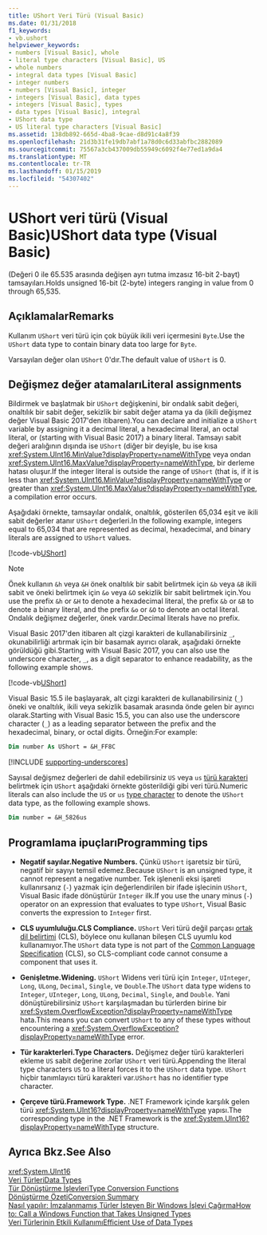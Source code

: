 ```yaml
---
title: UShort Veri Türü (Visual Basic)
ms.date: 01/31/2018
f1_keywords:
- vb.ushort
helpviewer_keywords:
- numbers [Visual Basic], whole
- literal type characters [Visual Basic], US
- whole numbers
- integral data types [Visual Basic]
- integer numbers
- numbers [Visual Basic], integer
- integers [Visual Basic], data types
- integers [Visual Basic], types
- data types [Visual Basic], integral
- UShort data type
- US literal type characters [Visual Basic]
ms.assetid: 138db892-665d-4ba8-9cae-d8d91c4a8f39
ms.openlocfilehash: 21d3b31fe19db7abf1a78d0c6d33abfbc2882089
ms.sourcegitcommit: 75567a3cb437009db55949c6092f4e77ed1a9da4
ms.translationtype: MT
ms.contentlocale: tr-TR
ms.lasthandoff: 01/15/2019
ms.locfileid: "54307402"
---
```

# <a name="ushort-data-type-visual-basic"></a><span data-ttu-id="ff949-102">UShort veri türü (Visual Basic)</span><span class="sxs-lookup"><span data-stu-id="ff949-102">UShort data type (Visual Basic)</span></span>

<span data-ttu-id="ff949-103">(Değeri 0 ile 65.535 arasında değişen ayrı tutma imzasız 16-bit 2-bayt) tamsayıları.</span><span class="sxs-lookup"><span data-stu-id="ff949-103">Holds unsigned 16-bit (2-byte) integers ranging in value from 0 through 65,535.</span></span>  
  
## <a name="remarks"></a><span data-ttu-id="ff949-104">Açıklamalar</span><span class="sxs-lookup"><span data-stu-id="ff949-104">Remarks</span></span>

 <span data-ttu-id="ff949-105">Kullanım `UShort` veri türü için çok büyük ikili veri içermesini `Byte`.</span><span class="sxs-lookup"><span data-stu-id="ff949-105">Use the `UShort` data type to contain binary data too large for `Byte`.</span></span>  
  
 <span data-ttu-id="ff949-106">Varsayılan değer olan `UShort` 0'dır.</span><span class="sxs-lookup"><span data-stu-id="ff949-106">The default value of `UShort` is 0.</span></span>  

## <a name="literal-assignments"></a><span data-ttu-id="ff949-107">Değişmez değer atamaları</span><span class="sxs-lookup"><span data-stu-id="ff949-107">Literal assignments</span></span>

<span data-ttu-id="ff949-108">Bildirmek ve başlatmak bir `UShort` değişkenini, bir ondalık sabit değeri, onaltılık bir sabit değer, sekizlik bir sabit değer atama ya da (ikili değişmez değer Visual Basic 2017'den itibaren).</span><span class="sxs-lookup"><span data-stu-id="ff949-108">You can declare and initialize a `UShort` variable by assigning it a decimal literal, a hexadecimal literal, an octal literal, or (starting with Visual Basic 2017) a binary literal.</span></span> <span data-ttu-id="ff949-109">Tamsayı sabit değeri aralığının dışında ise `UShort` (diğer bir deyişle, bu ise kısa <xref:System.UInt16.MinValue?displayProperty=nameWithType> veya ondan <xref:System.UInt16.MaxValue?displayProperty=nameWithType>, bir derleme hatası oluşur.</span><span class="sxs-lookup"><span data-stu-id="ff949-109">If the integer literal is outside the range of `UShort` (that is, if it is less than <xref:System.UInt16.MinValue?displayProperty=nameWithType> or greater than <xref:System.UInt16.MaxValue?displayProperty=nameWithType>, a compilation error occurs.</span></span>

<span data-ttu-id="ff949-110">Aşağıdaki örnekte, tamsayılar ondalık, onaltılık, gösterilen 65,034 eşit ve ikili sabit değerler atanır `UShort` değerleri.</span><span class="sxs-lookup"><span data-stu-id="ff949-110">In the following example, integers equal to 65,034 that are represented as decimal, hexadecimal, and binary literals are assigned to `UShort` values.</span></span>
  
[!code-vb[UShort](../../../../samples/snippets/visualbasic/language-reference/data-types/numeric-literals.vb#UShort)]

> [!NOTE]
> <span data-ttu-id="ff949-111">Önek kullanın `&h` veya `&H` önek onaltılık bir sabit belirtmek için `&b` veya `&B` ikili sabit ve öneki belirtmek için `&o` veya `&O` sekizlik bir sabit belirtmek için.</span><span class="sxs-lookup"><span data-stu-id="ff949-111">You use the prefix `&h` or `&H` to denote a hexadecimal literal, the prefix `&b` or `&B` to denote a binary literal, and the prefix `&o` or `&O` to denote an octal literal.</span></span> <span data-ttu-id="ff949-112">Ondalık değişmez değerler, önek vardır.</span><span class="sxs-lookup"><span data-stu-id="ff949-112">Decimal literals have no prefix.</span></span>

<span data-ttu-id="ff949-113">Visual Basic 2017'den itibaren alt çizgi karakteri de kullanabilirsiniz `_`, okunabilirliği artırmak için bir basamak ayırıcı olarak, aşağıdaki örnekte görüldüğü gibi.</span><span class="sxs-lookup"><span data-stu-id="ff949-113">Starting with Visual Basic 2017, you can also use the underscore character, `_`, as a digit separator to enhance readability, as the following example shows.</span></span>

[!code-vb[UShort](../../../../samples/snippets/visualbasic/language-reference/data-types/numeric-literals.vb#UShortS)]

<span data-ttu-id="ff949-114">Visual Basic 15.5 ile başlayarak, alt çizgi karakteri de kullanabilirsiniz (`_`) öneki ve onaltılık, ikili veya sekizlik basamak arasında önde gelen bir ayırıcı olarak.</span><span class="sxs-lookup"><span data-stu-id="ff949-114">Starting with Visual Basic 15.5, you can also use the underscore character (`_`) as a leading separator between the prefix and the hexadecimal, binary, or octal digits.</span></span> <span data-ttu-id="ff949-115">Örneğin:</span><span class="sxs-lookup"><span data-stu-id="ff949-115">For example:</span></span>

```vb
Dim number As UShort = &H_FF8C
```

[!INCLUDE [supporting-underscores](../../../../includes/vb-separator-langversion.md)]

<span data-ttu-id="ff949-116">Sayısal değişmez değerleri de dahil edebilirsiniz `US` veya `us` [türü karakteri](../../programming-guide/language-features/data-types/type-characters.md) belirtmek için `UShort` aşağıdaki örnekte gösterildiği gibi veri türü.</span><span class="sxs-lookup"><span data-stu-id="ff949-116">Numeric literals can also include the `US` or `us` [type character](../../programming-guide/language-features/data-types/type-characters.md) to denote the `UShort` data type, as the following example shows.</span></span>

```vb
Dim number = &H_5826us
```

## <a name="programming-tips"></a><span data-ttu-id="ff949-117">Programlama ipuçları</span><span class="sxs-lookup"><span data-stu-id="ff949-117">Programming tips</span></span>
  
-   <span data-ttu-id="ff949-118">**Negatif sayılar.**</span><span class="sxs-lookup"><span data-stu-id="ff949-118">**Negative Numbers.**</span></span> <span data-ttu-id="ff949-119">Çünkü `UShort` işaretsiz bir türü, negatif bir sayıyı temsil edemez.</span><span class="sxs-lookup"><span data-stu-id="ff949-119">Because `UShort` is an unsigned type, it cannot represent a negative number.</span></span> <span data-ttu-id="ff949-120">Tek işlenenli eksi işareti kullanırsanız (`-`) yazmak için değerlendirilen bir ifade işlecinin `UShort`, Visual Basic ifade dönüştürür `Integer` ilk.</span><span class="sxs-lookup"><span data-stu-id="ff949-120">If you use the unary minus (`-`) operator on an expression that evaluates to type `UShort`, Visual Basic converts the expression to `Integer` first.</span></span>  
  
-   <span data-ttu-id="ff949-121">**CLS uyumluluğu.**</span><span class="sxs-lookup"><span data-stu-id="ff949-121">**CLS Compliance.**</span></span> <span data-ttu-id="ff949-122">`UShort` Veri türü değil parçası [ortak dil belirtimi](https://www.ecma-international.org/publications/standards/Ecma-335.htm) (CLS), böylece onu kullanan bileşen CLS uyumlu kod kullanamıyor.</span><span class="sxs-lookup"><span data-stu-id="ff949-122">The `UShort` data type is not part of the [Common Language Specification](https://www.ecma-international.org/publications/standards/Ecma-335.htm) (CLS), so CLS-compliant code cannot consume a component that uses it.</span></span>
  
-   <span data-ttu-id="ff949-123">**Genişletme.**</span><span class="sxs-lookup"><span data-stu-id="ff949-123">**Widening.**</span></span> <span data-ttu-id="ff949-124">`UShort` Widens veri türü için `Integer`, `UInteger`, `Long`, `ULong`, `Decimal`, `Single`, ve `Double`.</span><span class="sxs-lookup"><span data-stu-id="ff949-124">The `UShort` data type widens to `Integer`, `UInteger`, `Long`, `ULong`, `Decimal`, `Single`, and `Double`.</span></span> <span data-ttu-id="ff949-125">Yani dönüştürebilirsiniz `UShort` karşılaşmadan bu türlerden birine bir <xref:System.OverflowException?displayProperty=nameWithType> hata.</span><span class="sxs-lookup"><span data-stu-id="ff949-125">This means you can convert `UShort` to any of these types without encountering a <xref:System.OverflowException?displayProperty=nameWithType> error.</span></span>  
  
-   <span data-ttu-id="ff949-126">**Tür karakterleri.**</span><span class="sxs-lookup"><span data-stu-id="ff949-126">**Type Characters.**</span></span> <span data-ttu-id="ff949-127">Değişmez değer türü karakterleri ekleme `US` sabit değerine zorlar `UShort` veri türü.</span><span class="sxs-lookup"><span data-stu-id="ff949-127">Appending the literal type characters `US` to a literal forces it to the `UShort` data type.</span></span> <span data-ttu-id="ff949-128">`UShort` hiçbir tanımlayıcı türü karakteri var.</span><span class="sxs-lookup"><span data-stu-id="ff949-128">`UShort` has no identifier type character.</span></span>  
  
-   <span data-ttu-id="ff949-129">**Çerçeve türü.**</span><span class="sxs-lookup"><span data-stu-id="ff949-129">**Framework Type.**</span></span> <span data-ttu-id="ff949-130">.NET Framework içinde karşılık gelen türü <xref:System.UInt16?displayProperty=nameWithType> yapısı.</span><span class="sxs-lookup"><span data-stu-id="ff949-130">The corresponding type in the .NET Framework is the <xref:System.UInt16?displayProperty=nameWithType> structure.</span></span>  
  
## <a name="see-also"></a><span data-ttu-id="ff949-131">Ayrıca Bkz.</span><span class="sxs-lookup"><span data-stu-id="ff949-131">See Also</span></span>  
 <xref:System.UInt16>  
 [<span data-ttu-id="ff949-132">Veri Türleri</span><span class="sxs-lookup"><span data-stu-id="ff949-132">Data Types</span></span>](../../../visual-basic/language-reference/data-types/index.md)  
 [<span data-ttu-id="ff949-133">Tür Dönüştürme İşlevleri</span><span class="sxs-lookup"><span data-stu-id="ff949-133">Type Conversion Functions</span></span>](../../../visual-basic/language-reference/functions/type-conversion-functions.md)  
 [<span data-ttu-id="ff949-134">Dönüştürme Özeti</span><span class="sxs-lookup"><span data-stu-id="ff949-134">Conversion Summary</span></span>](../../../visual-basic/language-reference/keywords/conversion-summary.md)  
 [<span data-ttu-id="ff949-135">Nasıl yapılır: İmzalanmamış Türler İsteyen Bir Windows İşlevi Çağırma</span><span class="sxs-lookup"><span data-stu-id="ff949-135">How to: Call a Windows Function that Takes Unsigned Types</span></span>](../../../visual-basic/programming-guide/com-interop/how-to-call-a-windows-function-that-takes-unsigned-types.md)  
 [<span data-ttu-id="ff949-136">Veri Türlerinin Etkili Kullanımı</span><span class="sxs-lookup"><span data-stu-id="ff949-136">Efficient Use of Data Types</span></span>](../../../visual-basic/programming-guide/language-features/data-types/efficient-use-of-data-types.md)
